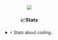 <div align="center">
  
<p align="center">
  <img src="https://lanyard.cnrad.dev/api/1018290650602553364" />
</p>

### 📈Stats
<details>
    <summary> ⚡ Stats about coding.. </> </summary>
    <br/>

<!--START_SECTION:waka-->
![Code Time](http://img.shields.io/badge/Code%20Time-161%20hrs%2028%20mins-blue)

![Profile Views](http://img.shields.io/badge/Profile%20Views-3-blue)

**🐱 My GitHub Data** 

> 📦 1.2 MB Used in GitHub's Storage 
 > 
> 🏆 19 Contributions in the Year 2025
 > 
> 💼 Opted to Hire
 > 
> 📜 5 Public Repositories 
 > 
> 🔑 19 Private Repositories 
 > 
**I'm an Early 🐤** 

```text
🌞 Morning                27 commits          ██░░░░░░░░░░░░░░░░░░░░░░░   06.87 % 
🌆 Daytime                187 commits         ████████████░░░░░░░░░░░░░   47.58 % 
🌃 Evening                136 commits         █████████░░░░░░░░░░░░░░░░   34.61 % 
🌙 Night                  43 commits          ███░░░░░░░░░░░░░░░░░░░░░░   10.94 % 
```
📅 **I'm Most Productive on Sunday** 

```text
Monday                   23 commits          █░░░░░░░░░░░░░░░░░░░░░░░░   05.85 % 
Tuesday                  47 commits          ███░░░░░░░░░░░░░░░░░░░░░░   11.96 % 
Wednesday                51 commits          ███░░░░░░░░░░░░░░░░░░░░░░   12.98 % 
Thursday                 62 commits          ████░░░░░░░░░░░░░░░░░░░░░   15.78 % 
Friday                   54 commits          ███░░░░░░░░░░░░░░░░░░░░░░   13.74 % 
Saturday                 69 commits          ████░░░░░░░░░░░░░░░░░░░░░   17.56 % 
Sunday                   87 commits          ██████░░░░░░░░░░░░░░░░░░░   22.14 % 
```


📊 **This Week I Spent My Time On** 

```text
🕑︎ Time Zone: Europe/Berlin

💬 Programming Languages: 
Lua                      1 hr 43 mins        █████████░░░░░░░░░░░░░░░░   34.31 % 
CSS                      1 hr 12 mins        ██████░░░░░░░░░░░░░░░░░░░   23.90 % 
JavaScript               59 mins             █████░░░░░░░░░░░░░░░░░░░░   19.70 % 
HTML                     29 mins             ██░░░░░░░░░░░░░░░░░░░░░░░   09.80 % 
C                        24 mins             ██░░░░░░░░░░░░░░░░░░░░░░░   08.13 % 

🔥 Editors: 
VS Code                  5 hrs 2 mins        █████████████████████████   100.00 % 

🐱‍💻 Projects: 
valentines-day2          1 hr 43 mins        █████████░░░░░░░░░░░░░░░░   34.11 % 
core-main                43 mins             ████░░░░░░░░░░░░░░░░░░░░░   14.27 % 
valentines-day           39 mins             ███░░░░░░░░░░░░░░░░░░░░░░   12.99 % 
resources                36 mins             ███░░░░░░░░░░░░░░░░░░░░░░   12.03 % 
hausaufgaben             24 mins             ██░░░░░░░░░░░░░░░░░░░░░░░   08.13 % 

💻 Operating System: 
Windows                  5 hrs 2 mins        █████████████████████████   100.00 % 
```

**I Mostly Code in JavaScript** 

```text
JavaScript               8 repos             █████████░░░░░░░░░░░░░░░░   34.78 % 
Lua                      6 repos             ███████░░░░░░░░░░░░░░░░░░   26.09 % 
Python                   3 repos             ███░░░░░░░░░░░░░░░░░░░░░░   13.04 % 
TypeScript               2 repos             ██░░░░░░░░░░░░░░░░░░░░░░░   08.70 % 
HTML                     1 repo              █░░░░░░░░░░░░░░░░░░░░░░░░   04.35 % 
```




 Last Updated on 18/02/2025 23:17:44 UTC
<!--END_SECTION:waka-->
</details>
